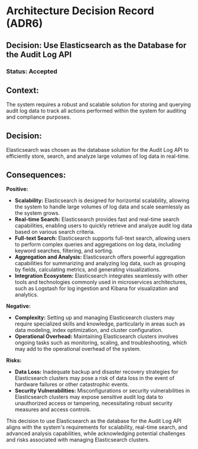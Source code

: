 # Architecture Decision Record (ADR6)

## Decision: Use Elasticsearch as the Database for the Audit Log API

### Status: Accepted

## Context:
The system requires a robust and scalable solution for storing and querying audit log data to track all actions performed within the system for auditing and compliance purposes.

## Decision:
Elasticsearch was chosen as the database solution for the Audit Log API to efficiently store, search, and analyze large volumes of log data in real-time.

## Consequences:
**Positive:**
- **Scalability:** Elasticsearch is designed for horizontal scalability, allowing the system to handle large volumes of log data and scale seamlessly as the system grows.
- **Real-time Search:** Elasticsearch provides fast and real-time search capabilities, enabling users to quickly retrieve and analyze audit log data based on various search criteria.
- **Full-text Search:** Elasticsearch supports full-text search, allowing users to perform complex queries and aggregations on log data, including keyword searches, filtering, and sorting.
- **Aggregation and Analysis:** Elasticsearch offers powerful aggregation capabilities for summarizing and analyzing log data, such as grouping by fields, calculating metrics, and generating visualizations.
- **Integration Ecosystem:** Elasticsearch integrates seamlessly with other tools and technologies commonly used in microservices architectures, such as Logstash for log ingestion and Kibana for visualization and analytics.

**Negative:**
- **Complexity:** Setting up and managing Elasticsearch clusters may require specialized skills and knowledge, particularly in areas such as data modeling, index optimization, and cluster configuration.
- **Operational Overhead:** Maintaining Elasticsearch clusters involves ongoing tasks such as monitoring, scaling, and troubleshooting, which may add to the operational overhead of the system.

**Risks:**
- **Data Loss:** Inadequate backup and disaster recovery strategies for Elasticsearch clusters may pose a risk of data loss in the event of hardware failures or other catastrophic events.
- **Security Vulnerabilities:** Misconfigurations or security vulnerabilities in Elasticsearch clusters may expose sensitive audit log data to unauthorized access or tampering, necessitating robust security measures and access controls.

This decision to use Elasticsearch as the database for the Audit Log API aligns with the system's requirements for scalability, real-time search, and advanced analysis capabilities, while acknowledging potential challenges and risks associated with managing Elasticsearch clusters.
